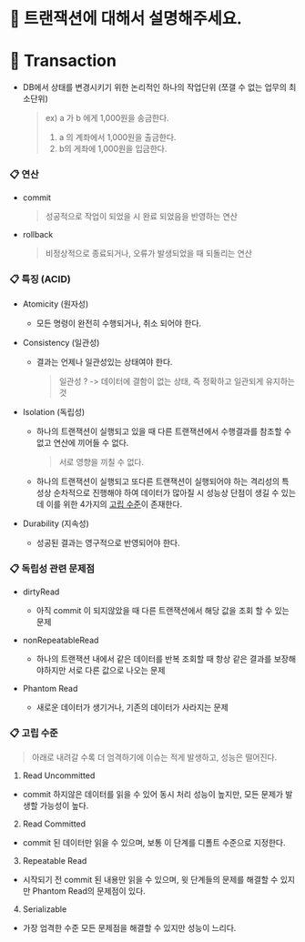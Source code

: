# 🎯 트랜잭션에 대해서 설명해주세요.

# 📝 Transaction

- DB에서 상태를 변경시키기 위한 논리적인 하나의 작업단위 (쪼갤 수 없는 업무의 최소단위)
  > ex) a 가 b 에게 1,000원을 송금한다.
  >
  > 1. a 의 계좌에서 1,000원을 출금한다.
  > 2. b의 게좌에 1,000원을 입금한다.

### 📋 연산

- commit
  > 성공적으로 작업이 되었을 시 완료 되었음을 반영하는 연산
- rollback
  > 비정상적으로 종료되거나, 오류가 발생되었을 때 되돌리는 연산

### 📋 특징 (ACID)

- Atomicity (원자성)
  - 모든 명령이 완전히 수행되거나, 취소 되어야 한다.
- Consistency (일관성)
  - 결과는 언제나 일관성있는 상태여야 한다.
    > 일관성 ? -> 데이터에 결함이 없는 상태, 즉 정확하고 일관되게 유지하는 것
- Isolation (독립성)

  - 하나의 트랜잭션이 실행되고 있을 때 다른 트랜잭션에서 수행결과를 참조할 수 없고 연산에 끼어들 수 없다.
    > 서로 영향을 끼칠 수 없다.
  - 하나의 트랜잭션이 실행되고 또다른 트랜잭션이 실행되어야 하는 격리성의 특성상 순차적으로 진행해야 하여 데이터가 많아질 시 성능상 단점이 생길 수 있는데 이를 위한 4가지의 [고립 수준](#고립수준)이 존재한다.

- Durability (지속성)
  - 성공된 결과는 영구적으로 반영되어야 한다.

### 📋 독립성 관련 문제점

- dirtyRead

  - 아직 commit 이 되지않았을 때 다른 트랜잭션에서 해당 값을 조회 할 수 있는 문제

- nonRepeatableRead

  - 하나의 트랜잭션 내에서 같은 데이터를 반복 조회할 때 항상 같은 결과를 보장해야하지만 서로 다른 값으로 나오는 문제

- Phantom Read
  - 새로운 데이터가 생기거나, 기존의 데이터가 사라지는 문제

### 📋 고립 수준

> 아래로 내려갈 수록 더 엄격하기에 이슈는 적게 발생하고, 성능은 떨어진다.

1. Read Uncommitted

- commit 하지않은 데이터를 읽을 수 있어 동시 처리 성능이 높지만, 모든 문제가 발생할 가능성이 높다.

2. Read Committed

- commit 된 데이터만 읽을 수 있으며, 보통 이 단계를 디폴트 수준으로 지정한다.

3. Repeatable Read

- 시작되기 전 commit 된 내용만 읽을 수 있으며, 윗 단계들의 문제를 해결할 수 있지만 Phantom Read의 문제점이 있다.

4. Serializable

- 가장 엄격한 수준 모든 문제점을 해결할 수 있지만 성능이 느리다.
